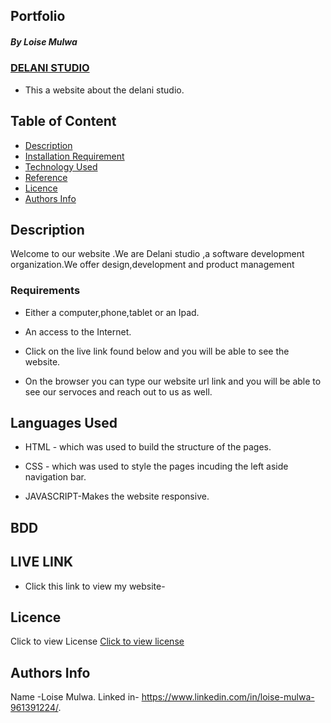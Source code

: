 ## Portfolio

##### By Loise Mulwa
### <U>DELANI STUDIO</U>
* This a website about the delani studio.

## Table of Content

+ [Description](#description)
+ [Installation Requirement](#Installation)
+ [Technology Used](#technology-used)
+ [Reference](#reference)
+ [Licence](#licence)
+ [Authors Info](#author-Info)

## Description
<p>Welcome to our website .We are Delani studio ,a software development organization.We offer design,development and product management</p>



### Requirements

* Either a computer,phone,tablet or an Ipad.

* An access to the Internet.
* Click on the live link found below and you will be able to see the website.
* On the browser you can type our website url link and you will be able to see our servoces and reach out to us as well.





## Languages Used
* HTML - which was used to build the structure of the pages.

* CSS - which was used to style the pages incuding the left aside navigation bar.
* JAVASCRIPT-Makes the website responsive.

## BDD




## LIVE LINK
* Click this link to view my website-  





## Licence
Click to view License [Click to view license](LICENSE)



## Authors Info
Name -Loise Mulwa.
Linked in- https://www.linkedin.com/in/loise-mulwa-961391224/.